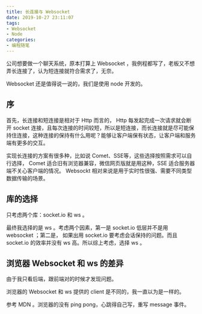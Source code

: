 ```yaml
---
title: 长连接与 Websocket
date: 2019-10-27 23:11:07
tags:
- Websocket
- Node
categories:
- 编程随笔
---
```


公司想要做一个聊天系统，原本打算上 Websocket ，我例程都写了，老板又不想弄长连接了，认为短连接就符合需求了，无奈。

Websocket 还是值得说一说的，我们是使用 node 开发的。

<!--more-->

## 序

首先，长连接和短连接是相对于 Http 而言的， Http 每发起完成一次请求就会断开 socket 连接，且每次连接的时间较短，所以是短连接，而长连接就是尽可能保持住连接，这种连接的保持有什么用呢？能够让客户端保有状态，让客户端和服务端有更多的交互。

实现长连接的方案有很多种，比如说 Comet、SSE等，这些选择按照需求可以自行选择， Comet 适合旧有浏览器兼容，微信网页版就是用这种，SSE 适合服务器端不关心客户端的情况。 Websockt 相对来说是用于实时性很强、需要不同类型数据传输的场景。

## 库的选择

只考虑两个库：socket.io 和 ws 。

最终我选择的是 ws 。考虑两个因素，第一是 socket.io 低层并不是用 websocket ；第二是， 如果出用 socket.io 要考虑会话保持的问题。而且 socket.io 的效率并没有 ws 高。所以综上考虑，选择 ws 。

## 浏览器 Websocket 和 ws 的差异

由于我只看后端，跟前端对的时候才发现问题。

浏览器的 Websocket 和 ws 提供的 client 是不同的，我一直以为是一样的。

参考 MDN 。浏览器的没有 ping pong，心跳得自己写，重写 message 事件。

[^https://developer.mozilla.org/zh-CN/docs/Web/API/WebSocket]: MDN websocket 条目


